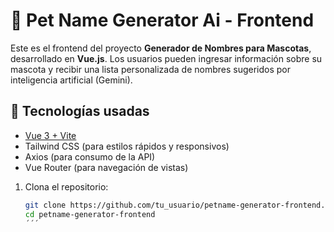 # 🐾 Pet Name Generator Ai - Frontend

Este es el frontend del proyecto **Generador de Nombres para Mascotas**, desarrollado en **Vue.js**. Los usuarios pueden ingresar información sobre su mascota y recibir una lista personalizada de nombres sugeridos por inteligencia artificial (Gemini).

## 🚀 Tecnologías usadas

- [Vue 3 + Vite](https://vitejs.dev/)
- Tailwind CSS (para estilos rápidos y responsivos)
- Axios (para consumo de la API)
- Vue Router (para navegación de vistas)

1. Clona el repositorio:
   ```bash
   git clone https://github.com/tu_usuario/petname-generator-frontend.git
   cd petname-generator-frontend
   ´´´ 